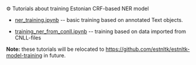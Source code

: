 ⚙️ Tutorials about training Estonian CRF-based NER model

* [ner_training.ipynb](ner_training.ipynb) -- basic training based on annotated Text objects.

* [training_ner_from_conll.ipynb](training_ner_from_conll.ipynb) -- training based on data imported from CNLL-files

**Note:** these tutorials will be relocated to https://github.com/estnltk/estnltk-model-training in future.